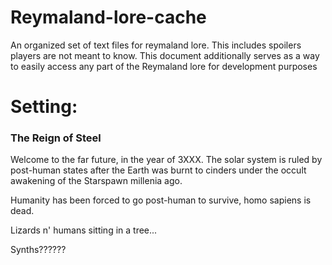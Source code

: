 # Reymaland-lore-cache
An organized set of text files for reymaland lore. This includes spoilers players are not meant to know. This document additionally serves as a way to easily access any part of the Reymaland lore for development purposes


# Setting:

### The Reign of Steel

Welcome to the far future, in the year of 3XXX. The solar system is ruled by post-human states after the Earth was burnt to cinders under the occult awakening of the Starspawn millenia ago. 

Humanity has been forced to go post-human to survive, homo sapiens is dead. 

Lizards n' humans sitting in a tree...

Synths??????